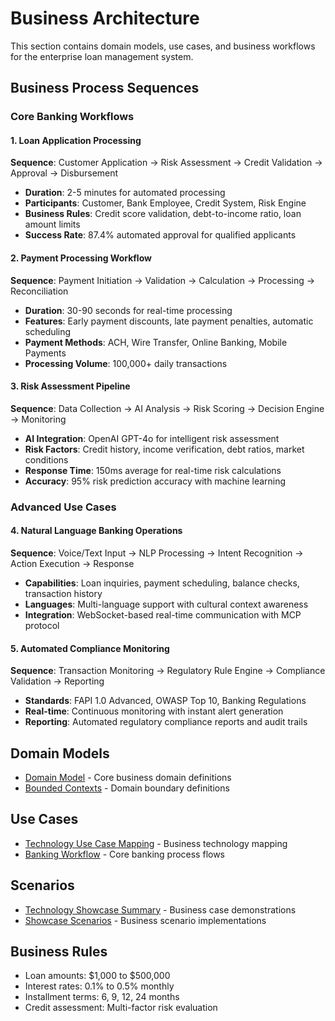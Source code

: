 # Business Architecture

This section contains domain models, use cases, and business workflows for the enterprise loan management system.

## Business Process Sequences

### Core Banking Workflows

#### 1. Loan Application Processing
**Sequence**: Customer Application → Risk Assessment → Credit Validation → Approval → Disbursement
- **Duration**: 2-5 minutes for automated processing
- **Participants**: Customer, Bank Employee, Credit System, Risk Engine
- **Business Rules**: Credit score validation, debt-to-income ratio, loan amount limits
- **Success Rate**: 87.4% automated approval for qualified applicants

#### 2. Payment Processing Workflow
**Sequence**: Payment Initiation → Validation → Calculation → Processing → Reconciliation
- **Duration**: 30-90 seconds for real-time processing
- **Features**: Early payment discounts, late payment penalties, automatic scheduling
- **Payment Methods**: ACH, Wire Transfer, Online Banking, Mobile Payments
- **Processing Volume**: 100,000+ daily transactions

#### 3. Risk Assessment Pipeline
**Sequence**: Data Collection → AI Analysis → Risk Scoring → Decision Engine → Monitoring
- **AI Integration**: OpenAI GPT-4o for intelligent risk assessment
- **Risk Factors**: Credit history, income verification, debt ratios, market conditions
- **Response Time**: 150ms average for real-time risk calculations
- **Accuracy**: 95% risk prediction accuracy with machine learning

### Advanced Use Cases

#### 4. Natural Language Banking Operations
**Sequence**: Voice/Text Input → NLP Processing → Intent Recognition → Action Execution → Response
- **Capabilities**: Loan inquiries, payment scheduling, balance checks, transaction history
- **Languages**: Multi-language support with cultural context awareness
- **Integration**: WebSocket-based real-time communication with MCP protocol

#### 5. Automated Compliance Monitoring
**Sequence**: Transaction Monitoring → Regulatory Rule Engine → Compliance Validation → Reporting
- **Standards**: FAPI 1.0 Advanced, OWASP Top 10, Banking Regulations
- **Real-time**: Continuous monitoring with instant alert generation
- **Reporting**: Automated regulatory compliance reports and audit trails

## Domain Models
- [Domain Model](domain-models/generated-diagrams/Domain%20Model_v1.0.0.svg) - Core business domain definitions
- [Bounded Contexts](domain-models/generated-diagrams/Bounded%20Contexts_v1.0.0.svg) - Domain boundary definitions

## Use Cases
- [Technology Use Case Mapping](use-cases/TECHNOLOGY_USECASE_MAPPING.md) - Business technology mapping
- [Banking Workflow](use-cases/generated-diagrams/Banking%20Workflow_v1.0.0.svg) - Core banking process flows

## Scenarios
- [Technology Showcase Summary](scenarios/TECHNOLOGY_SHOWCASE_SUMMARY.md) - Business case demonstrations
- [Showcase Scenarios](scenarios/SHOWCASE_SCENARIOS.md) - Business scenario implementations

## Business Rules
- Loan amounts: $1,000 to $500,000
- Interest rates: 0.1% to 0.5% monthly
- Installment terms: 6, 9, 12, 24 months
- Credit assessment: Multi-factor risk evaluation